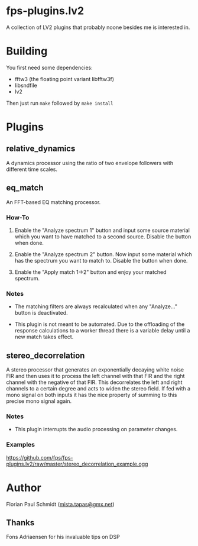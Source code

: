 # fps-plugins.lv2

A collection of LV2 plugins that probably noone besides me is interested in.

# Building

You first need some dependencies:

- fftw3 (the floating point variant libfftw3f)
- libsndfile
- lv2

Then just run `make` followed by `make install`

# Plugins

## relative_dynamics

A dynamics processor using the ratio of two envelope followers with different time scales.

## eq_match

An FFT-based EQ matching processor.

### How-To

1. Enable the "Analyze spectrum 1" button and input some source material which you want to have matched to a second source. Disable the button when done.

2. Enable the "Analyze spectrum 2" button. Now input some material which has the spectrum you want to match to. Disable the button when done.

3. Enable the "Apply match 1->2" button and enjoy your matched spectrum.

### Notes

- The matching filters are always recalculated when any "Analyze..." button is deactivated.

- This plugin is not meant to be automated. Due to the offloading of the response calculations to a worker thread there is a variable delay until a new match takes effect.

## stereo_decorrelation

A stereo processor that generates an exponentially decaying white noise FIR and then uses it to process the left channel with that FIR and the right channel with the negative of that FIR. This decorrelates the left and right channels to a certain degree and acts to widen the stereo field. If fed with a mono signal on both inputs it has the nice property of summing to this precise mono signal again.

### Notes

- This plugin interrupts the audio processing on parameter changes.

### Examples

https://github.com/fps/fps-plugins.lv2/raw/master/stereo_decorrelation_example.ogg

# Author

Florian Paul Schmidt (mista.tapas@gmx.net)

## Thanks

Fons Adriaensen for his invaluable tips on DSP
